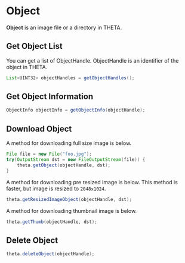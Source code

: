 # Object

**Object** is an image file or a directory in THETA.

## Get Object List

You can get a list of ObjectHandle.
ObjectHandle is an identifier of the object in THETA.

```java
List<UINT32> objectHandles = getObjectHandles();
```

## Get Object Information

```java
ObjectInfo objectInfo = getObjectInfo(objectHandle);
```

## Download Object

A method for downloading full size image is below.

```java
File file = new File("foo.jpg");
try(OutputStream dst = new FileOutputStream(file)) {
    theta.getObject(objectHandle, dst);
}
```

A method for downloading pre resized image is below.
This method is faster, but image is resized to `2048x1024`.

```java
theta.getResizedImageObject(objectHandle, dst);
```

A method for downloading thumbnail image is below.

```java
theta.getThumb(objectHandle, dst);
```

## Delete Object

```java
theta.deleteObject(objectHandle);
```
